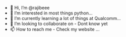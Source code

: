 - 👋 Hi, I’m @rajibeee
- 👀 I’m interested in most things python...
- 🌱 I’m currently learning a lot of things at Qualcomm...
- 💞️ I’m looking to collaborate on - Dont know yet
- 📫 How to reach me - Check my website ...

<!---
rajibeee/rajibeee is a ✨ special ✨ repository because its `README.md` (this file) appears on your GitHub profile.
You can click the Preview link to take a look at your changes.
--->
